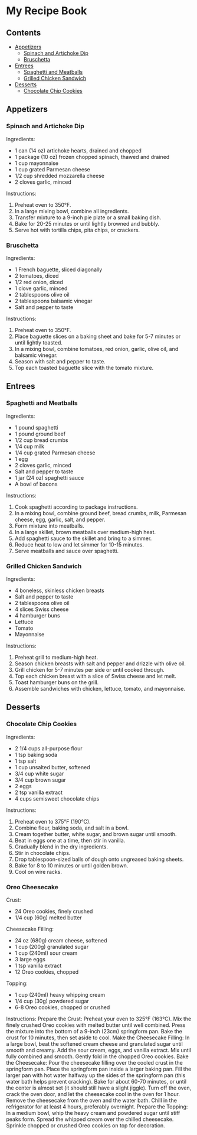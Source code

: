 # My Recipe Book

## Contents
- [Appetizers](#appetizers)
    - [Spinach and Artichoke Dip](#spinach-and-artichoke-dip)
    - [Bruschetta](#bruschetta)
- [Entrees](#entrees)
    - [Spaghetti and Meatballs](#spaghetti-and-meatballs)
    - [Grilled Chicken Sandwich](#grilled-chicken-sandwich)
- [Desserts](#desserts)
    - [Chocolate Chip Cookies](#chocolate-chip-cookies)

## Appetizers
### Spinach and Artichoke Dip

Ingredients:
- 1 can (14 oz) artichoke hearts, drained and chopped
- 1 package (10 oz) frozen chopped spinach, thawed and drained
- 1 cup mayonnaise
- 1 cup grated Parmesan cheese
- 1/2 cup shredded mozzarella cheese
- 2 cloves garlic, minced

Instructions:
1. Preheat oven to 350°F.
2. In a large mixing bowl, combine all ingredients.
3. Transfer mixture to a 9-inch pie plate or a small baking dish.
4. Bake for 20-25 minutes or until lightly browned and bubbly.
5. Serve hot with tortilla chips, pita chips, or crackers.

### Bruschetta

Ingredients:
- 1 French baguette, sliced diagonally
- 2 tomatoes, diced
- 1/2 red onion, diced
- 1 clove garlic, minced
- 2 tablespoons olive oil
- 2 tablespoons balsamic vinegar
- Salt and pepper to taste

Instructions:
1. Preheat oven to 350°F.
2. Place baguette slices on a baking sheet and bake for 5-7 minutes or until lightly toasted.
3. In a mixing bowl, combine tomatoes, red onion, garlic, olive oil, and balsamic vinegar.
4. Season with salt and pepper to taste.
5. Top each toasted baguette slice with the tomato mixture.

## Entrees
### Spaghetti and Meatballs

Ingredients:
- 1 pound spaghetti
- 1 pound ground beef
- 1/2 cup bread crumbs
- 1/4 cup milk
- 1/4 cup grated Parmesan cheese
- 1 egg
- 2 cloves garlic, minced
- Salt and pepper to taste
- 1 jar (24 oz) spaghetti sauce
- A bowl of bacons

Instructions:
1. Cook spaghetti according to package instructions.
2. In a mixing bowl, combine ground beef, bread crumbs, milk, Parmesan cheese, egg, garlic, salt, and pepper.
3. Form mixture into meatballs.
4. In a large skillet, brown meatballs over medium-high heat.
5. Add spaghetti sauce to the skillet and bring to a simmer.
6. Reduce heat to low and let simmer for 10-15 minutes.
7. Serve meatballs and sauce over spaghetti.

### Grilled Chicken Sandwich

Ingredients:
- 4 boneless, skinless chicken breasts
- Salt and pepper to taste
- 2 tablespoons olive oil
- 4 slices Swiss cheese
- 4 hamburger buns
- Lettuce
- Tomato
- Mayonnaise

Instructions:
1. Preheat grill to medium-high heat.
2. Season chicken breasts with salt and pepper and drizzle with olive oil.
3. Grill chicken for 5-7 minutes per side or until cooked through.
4. Top each chicken breast with a slice of Swiss cheese and let melt.
5. Toast hamburger buns on the grill.
6. Assemble sandwiches with chicken, lettuce, tomato, and mayonnaise.

## Desserts
### Chocolate Chip Cookies

Ingredients:
- 2 1/4 cups all-purpose flour
- 1 tsp baking soda
- 1 tsp salt
- 1 cup unsalted butter, softened
- 3/4 cup white sugar
- 3/4 cup brown sugar
- 2 eggs
- 2 tsp vanilla extract
- 4 cups semisweet chocolate chips

Instructions:
1. Preheat oven to 375°F (190°C).
2. Combine flour, baking soda, and salt in a bowl.
3. Cream together butter, white sugar, and brown sugar until smooth.
4. Beat in eggs one at a time, then stir in vanilla.
5. Gradually blend in the dry ingredients.
6. Stir in chocolate chips.
7. Drop tablespoon-sized balls of dough onto ungreased baking sheets.
8. Bake for 8 to 10 minutes or until golden brown.
9. Cool on wire racks.

### Oreo Cheesecake
Crust:
- 24 Oreo cookies, finely crushed
- 1/4 cup (60g) melted butter

Cheesecake Filling:
- 24 oz (680g) cream cheese, softened
- 1 cup (200g) granulated sugar
- 1 cup (240ml) sour cream
- 3 large eggs
- 1 tsp vanilla extract
- 12 Oreo cookies, chopped

Topping:
- 1 cup (240ml) heavy whipping cream
- 1/4 cup (30g) powdered sugar
- 6-8 Oreo cookies, chopped or crushed

Instructions:
Prepare the Crust:
    Preheat your oven to 325°F (163°C).
    Mix the finely crushed Oreo cookies with melted butter until well combined.
    Press the mixture into the bottom of a 9-inch (23cm) springform pan.
    Bake the crust for 10 minutes, then set aside to cool.
Make the Cheesecake Filling:
    In a large bowl, beat the softened cream cheese and granulated sugar until smooth and creamy.
    Add the sour cream, eggs, and vanilla extract. Mix until fully combined and smooth.
    Gently fold in the chopped Oreo cookies.
Bake the Cheesecake:
    Pour the cheesecake filling over the cooled crust in the springform pan.
    Place the springform pan inside a larger baking pan. Fill the larger pan with hot water halfway up the sides of the springform pan (this water bath helps prevent cracking).
    Bake for about 60-70 minutes, or until the center is almost set (it should still have a slight jiggle).
    Turn off the oven, crack the oven door, and let the cheesecake cool in the oven for 1 hour.
    Remove the cheesecake from the oven and the water bath. Chill in the refrigerator for at least 4 hours, preferably overnight.
Prepare the Topping:
    In a medium bowl, whip the heavy cream and powdered sugar until stiff peaks form.
    Spread the whipped cream over the chilled cheesecake.
    Sprinkle chopped or crushed Oreo cookies on top for decoration.
